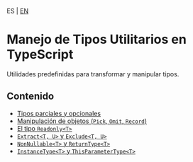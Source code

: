 <!-- MULTILANGUAJE MENU START -->
ES | [EN](https://lckpig.gitbook.io/practical-dev-handbook/typescript/utility-types)
<!-- MULTILANGUAJE MENU END -->

# Manejo de Tipos Utilitarios en TypeScript

Utilidades predefinidas para transformar y manipular tipos.

## Contenido
* [Tipos parciales y opcionales](partial-required.md)
* [Manipulación de objetos (`Pick`, `Omit`, `Record`)](pick-omit-record.md)
* [El tipo `Readonly<T>`](readonly-type.md)
* [`Extract<T, U>` y `Exclude<T, U>`](extract-exclude.md)
* [`NonNullable<T>` y `ReturnType<T>`](nonnullable-returntype.md)
* [`InstanceType<T>` y `ThisParameterType<T>`](instancetype-thisparametertype.md) 